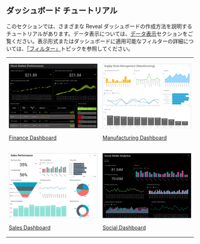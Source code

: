 ## ダッシュボード チュートリアル


このセクションでは、さまざまな Reveal ダッシュボードの作成方法を説明するチュートリアルがあります。データ表示については、[データ表示](data-visualizations.md)セクションをご覧ください。表示形式またはダッシュボードに適用可能なフィルターの詳細については、[「フィルター」](filters.md)トピックを参照してください。

<table>
<colgroup>
<col style="width: 50%" />
<col style="width: 50%" />
</colgroup>
<tbody>
<tr class="odd">
<td><p><img src="images/ThumbnailFinanceDashboard_All.png" alt="ThumbnailFinanceDashboard All" /><br />
</p>
<p><a href="finance-dashboard/overview.md">Finance Dashboard</a><br />
</p></td>
<td><p><img src="images/ThumbnailManufacturingDashboard_All.png" alt="ThumbnailManufacturingDashboard All" /><br />
</p>
<p><a href="manufacturing-dashboard/overview.md">Manufacturing Dashboard</a><br />
</p></td>
</tr>
<tr class="even">
<td><p><img src="images/ThumbnailSalesDashboard_All.png" alt="ThumbnailSalesDashboard All" /><br />
</p>
<p><a href="sales-dashboard/overview.md">Sales Dashboard</a><br />
</p></td>
<td><p><img src="images/ThumbnailSocialDashboard_All.png" alt="ThumbnailSocialDashboard All" /><br />
</p>
<p><a href="social-dashboard/overview.md">Social Dashboard</a><br />
</p></td>
</tr>
</tbody>
</table>
